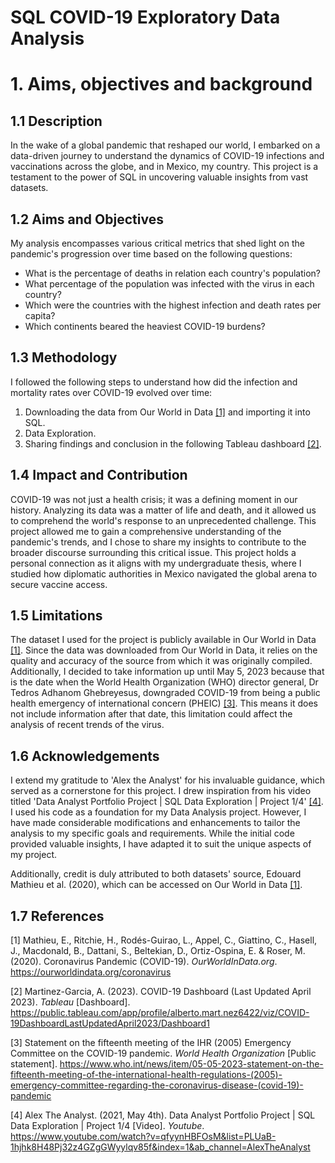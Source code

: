 # SQL COVID-19 Exploratory Data Analysis

# 1. Aims, objectives and background

## 1.1 Description
In the wake of a global pandemic that reshaped our world, I embarked on a data-driven journey to understand the dynamics of COVID-19 infections and vaccinations across the globe, and in Mexico, my country. This project is a testament to the power of SQL in uncovering valuable insights from vast datasets.

## 1.2 Aims and Objectives
My analysis encompasses various critical metrics that shed light on the pandemic's progression over time based on the following questions:
- What is the percentage of deaths in relation each country's population?
- What percentage of the population was infected with the virus in each country?
- Which were the countries with the highest infection and death rates per capita?
- Which continents beared the heaviest COVID-19 burdens?

## 1.3 Methodology
I followed the following steps to understand how did the infection and mortality rates over COVID-19 evolved over time:
1. Downloading the data from Our World in Data [[1]](https://ourworldindata.org/coronavirus) and importing it into SQL.
2. Data Exploration.
3. Sharing findings and conclusion in the following Tableau dashboard [[2]](https://public.tableau.com/app/profile/alberto.mart.nez6422/viz/COVID-19DashboardLastUpdatedApril2023/Dashboard1).

## 1.4 Impact and Contribution
COVID-19 was not just a health crisis; it was a defining moment in our history. Analyzing its data was a matter of life and death, and it allowed us to comprehend the world's response to an unprecedented challenge. This project allowed me to gain a comprehensive understanding of the pandemic's trends, and I chose to share my insights to contribute to the broader discourse surrounding this critical issue. This project holds a personal connection as it aligns with my undergraduate thesis, where I studied how diplomatic authorities in Mexico navigated the global arena to secure vaccine access.

## 1.5 Limitations
The dataset I used for the project is publicly available in Our World in Data [[1]](https://ourworldindata.org/coronavirus). Since the data was downloaded from Our World in Data, it relies on the quality and accuracy of the source from which it was originally compiled. Additionally, I decided to take information up until May 5, 2023 because that is the date when the World Health Organization (WHO) director general, Dr Tedros Adhanom Ghebreyesus, downgraded COVID-19 from being a public health emergency of international concern (PHEIC) [[3]](https://www.who.int/news/item/05-05-2023-statement-on-the-fifteenth-meeting-of-the-international-health-regulations-(2005)-emergency-committee-regarding-the-coronavirus-disease-(covid-19)-pandemic). This means it does not include information after that date, this limitation could affect the analysis of recent trends of the virus.

## 1.6 Acknowledgements
I extend my gratitude to 'Alex the Analyst' for his invaluable guidance, which served as a cornerstone for this project. I drew inspiration from his video titled 'Data Analyst Portfolio Project | SQL Data Exploration | Project 1/4' [[4]](https://www.youtube.com/watch?v=qfyynHBFOsM&list=PLUaB-1hjhk8H48Pj32z4GZgGWyylqv85f&index=1&ab_channel=AlexTheAnalyst). I used his code as a foundation for my Data Analysis project. However, I have made considerable modifications and enhancements to tailor the analysis to my specific goals and requirements. While the initial code provided valuable insights, I have adapted it to suit the unique aspects of my project.

Additionally, credit is duly attributed to both datasets' source, Edouard Mathieu et al. (2020), which can be accessed on Our World in Data [[1]](https://ourworldindata.org/coronavirus).

## 1.7 References
[1] Mathieu, E., Ritchie, H., Rodés-Guirao, L., Appel, C., Giattino, C., Hasell, J., Macdonald, B., Dattani, S., Beltekian, D., Ortiz-Ospina, E. & Roser, M. (2020). Coronavirus Pandemic (COVID-19). *OurWorldInData.org*. https://ourworldindata.org/coronavirus

[2] Martinez-Garcia, A. (2023). COVID-19 Dashboard (Last Updated April 2023). *Tableau* [Dashboard]. https://public.tableau.com/app/profile/alberto.mart.nez6422/viz/COVID-19DashboardLastUpdatedApril2023/Dashboard1

[3] Statement on the fifteenth meeting of the IHR (2005) Emergency Committee on the COVID-19 pandemic. *World Health Organization* [Public statement]. https://www.who.int/news/item/05-05-2023-statement-on-the-fifteenth-meeting-of-the-international-health-regulations-(2005)-emergency-committee-regarding-the-coronavirus-disease-(covid-19)-pandemic

[4] Alex The Analyst. (2021, May 4th). Data Analyst Portfolio Project | SQL Data Exploration | Project 1/4 [Video]. *Youtube*. https://www.youtube.com/watch?v=qfyynHBFOsM&list=PLUaB-1hjhk8H48Pj32z4GZgGWyylqv85f&index=1&ab_channel=AlexTheAnalyst
